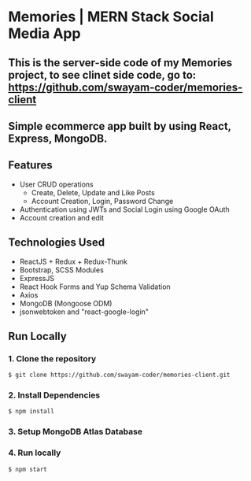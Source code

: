 # Memories | MERN Stack Social Media App
## This is the server-side code of my Memories project, to see clinet side code, go to: https://github.com/swayam-coder/memories-client
## Simple ecommerce app built by using React, Express, MongoDB.

<!-- ### [Live demo](https://salinaka-ecommerce.web.app/) -->
<!-- 
![Salinaka screenshot](https://raw.githubusercontent.com/jgudo/ecommerce-react/master/static/screeny1.png)
![Salinaka screenshot](https://raw.githubusercontent.com/jgudo/ecommerce-react/master/static/screeny2.png)
![Salinaka screenshot](https://raw.githubusercontent.com/jgudo/ecommerce-react/master/static/screeny3.png)
![Salinaka screenshot](https://raw.githubusercontent.com/jgudo/ecommerce-react/master/static/screeny7.png) -->

## Features

* User CRUD operations
  * Create, Delete, Update and Like Posts
  * Account Creation, Login, Password Change 
* Authentication using JWTs and Social Login using Google OAuth
* Account creation and edit

## Technologies Used

* ReactJS + Redux + Redux-Thunk
* Bootstrap, SCSS Modules
* ExpressJS
* React Hook Forms and Yup Schema Validation
* Axios
* MongoDB (Mongoose ODM)
* jsonwebtoken and "react-google-login" 

## Run Locally
### 1. Clone the repository
```sh
$ git clone https://github.com/swayam-coder/memories-client.git 
```

### 2. Install Dependencies
```sh
$ npm install 
```
### 3. Setup MongoDB Atlas Database

### 4. Run locally
```sh
$ npm start 
```
